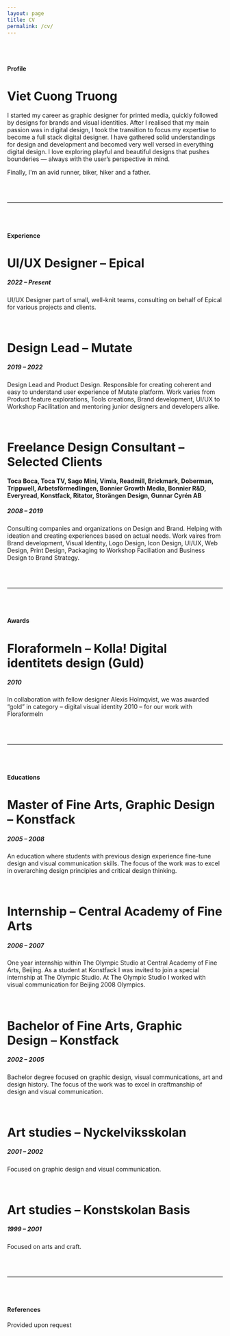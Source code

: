 ```yaml
---
layout: page
title: CV
permalink: /cv/
---
```


<br><br>

#### Profile

# **Viet Cuong Truong**

I started my career as graphic designer for printed media, quickly followed by designs for brands and visual identities. After I realised that my main passion was in digital design, I took the transition to focus my expertise to become a full stack digital designer. I have gathered solid understandings for design and development and becomed very well versed in everything digital design. I love exploring playful and beautiful designs that pushes bounderies — always with the user’s perspective in mind.

Finally, I'm an avid runner, biker, hiker and a father.

<br><br>

---

<br><br>

#### Experience

# **UI/UX Designer – Epical**

##### *2022 – Present*

UI/UX Designer part of small, well-knit teams, consulting on behalf of Epical for various projects and clients.

<br>

# **Design Lead – Mutate**

##### *2019 – 2022*

Design Lead and Product Design. Responsible for creating coherent and easy to understand user experience of Mutate platform. Work varies from Product feature explorations, Tools creations, Brand development, UI/UX to Workshop Facilitation and mentoring junior designers and developers alike.

<br>

# **Freelance Design Consultant – Selected Clients**

**Toca Boca, Toca TV, Sago Mini, Vimla, Readmill, Brickmark, Doberman, Trippwell, Arbetsförmedlingen, Bonnier Growth Media, Bonnier R&D, Everyread, Konstfack, Ritator, Storängen Design, Gunnar Cyrén AB**

##### *2008 – 2019*

Consulting companies and organizations on Design and Brand. Helping with ideation and creating experiences based on actual needs. Work vaires from Brand development, Visual Identity, Logo Design, Icon Design, UI/UX, Web Design, Print Design, Packaging to Workshop Faciliation and Business Design to Brand Strategy.

<br><br>

---

<br><br>

#### Awards

# **Floraformeln – Kolla! Digital identitets design (Guld)**

##### *2010*

In collaboration with fellow designer Alexis Holmqvist, we was awarded “gold” in category – digital visual identity 2010 – for our work with Floraformeln

<br><br>

---

<br><br>

#### Educations

# **Master of Fine Arts, Graphic Design – Konstfack**

##### *2005 – 2008*

An education where students with previous design experience fine-tune design and visual communication skills. The focus of the work was to excel in overarching design principles and critical design thinking.

<br>

# **Internship – Central Academy of Fine Arts**

##### *2006 – 2007*

One year internship within The Olympic Studio at Central Academy of Fine Arts, Beijing. As a student at Konstfack I was invited to join a special internship at The Olympic Studio. At The Olympic Studio I worked with visual communication for Beijing 2008 Olympics.

<br>

# **Bachelor of Fine Arts, Graphic Design – Konstfack**

##### *2002 – 2005*

Bachelor degree focused on graphic design, visual communications, art and design history. The focus of the work was to excel in craftmanship of design and visual communication.

<br>

# **Art studies – Nyckelviksskolan**

##### *2001 – 2002*

Focused on graphic design and visual communication.

<br>

# **Art studies – Konstskolan Basis**

##### *1999 – 2001*

Focused on arts and craft.

<br><br>

---

<br><br>

#### References

Provided upon request